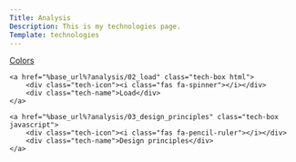 ```yaml
---
Title: Analysis
Description: This is my technologies page.
Template: technologies
---
```

<div class="technologies-grid">
    <a href="%base_url%?analysis/01_colors" class="tech-box css">
        <div class="tech-icon"><i class="fas fa-palette"></i></div>
        <div class="tech-name">Colors</div>
    </a>

    <a href="%base_url%?analysis/02_load" class="tech-box html">
        <div class="tech-icon"><i class="fas fa-spinner"></i></div>
        <div class="tech-name">Load</div>
    </a>

    <a href="%base_url%?analysis/03_design_principles" class="tech-box javascript">
        <div class="tech-icon"><i class="fas fa-pencil-ruler"></i></div>
        <div class="tech-name">Design principles</div>
    </a>
</div>
